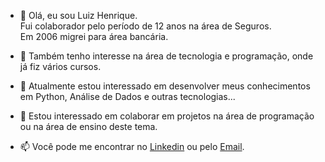 - 👋 Olá, eu sou Luiz Henrique.  <br/>
     Fui colaborador pelo período de 12 anos na área de Seguros.  <br/> 
     Em 2006 migrei para área bancária.
  
- 👀 Também tenho interesse na área de tecnologia e programação, onde já fiz vários cursos.
- 🌱 Atualmente estou interessado em desenvolver meus conhecimentos em Python, Análise de Dados e outras tecnologias...
- 💞️ Estou interessado em colaborar em projetos na área de programação ou na área de ensino deste tema.
- 📫 Você pode me encontrar no [Linkedin](www.linkedin.com/in/luiz-henrique-16975a50) ou pelo [Email](lhfalves@gmail.com).

<!---
lhfalves/lhfalves is a ✨ special ✨ repository because its `README.md` (this file) appears on your GitHub profile.
You can click the Preview link to take a look at your changes.
--->
